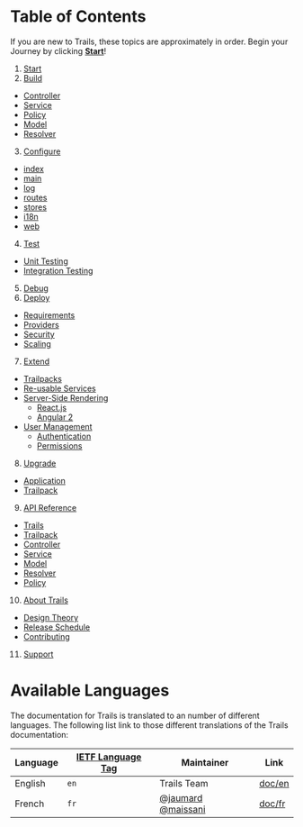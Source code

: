 # Table of Contents

If you are new to Trails, these topics are approximately in order. Begin your Journey by clicking [**Start**](/en/start.md)!

1. [Start](en/start.md)
2. [Build](en/build/)
  - [Controller](en/build/controller.md)
  - [Service](en/build/service.md)
  - [Policy](en/build/policy.md)
  - [Model](en/build/model.md)
  - [Resolver](en/build/resolver.md)
3. [Configure](en/config/)
  - [index](en/config/manifest.md)
  - [main](en/config/main.md)
  - [log](en/config/log.md)
  - [routes](en/config/routes.md)
  - [stores](en/config/stores.md)
  - [i18n](en/config/i18n.md)
  - [web](en/config/web.md)
4. [Test](en/test/)
  - [Unit Testing](en/test/unit.md)
  - [Integration Testing](en/test/integration.md)
5. [Debug](en/debug/)
6. [Deploy](en/deploy/)
  - [Requirements](en/deploy/requirements.md)
  - [Providers](en/deploy/providers.md)
  - [Security](en/deploy/security.md)
  - [Scaling](en/deploy/scaling.md)
7. [Extend](en/extend/)
  - [Trailpacks](en/extend/trailpack.md)
  - [Re-usable Services](en/extend/service.md)
  - [Server-Side Rendering](en/extend/views/)
    - [React.js](en/extend/views/react.md)
    - [Angular 2](en/extend/views/ng2.md)
  - [User Management](en/extend/users/)
    - [Authentication](en/extend/users/auth.md)
    - [Permissions](en/extend/users/permissions.md)
8. [Upgrade](en/upgrade/)
  - [Application](en/upgrade/app.md)
  - [Trailpack](en/upgrade/trailpack.md)
9. [API Reference](en/ref/)
  - [Trails](en/ref/trails.md)
  - [Trailpack](en/ref/trailpack.md)
  - [Controller](en/ref/controller.md)
  - [Service](en/ref/service.md)
  - [Model](en/ref/model.md)
  - [Resolver](en/ref/resolver.md)
  - [Policy](en/ref/policy.md)
10. [About Trails](en/about/)
  - [Design Theory](en/about/theory.md)
  - [Release Schedule](en/about/schedule.md)
  - [Contributing](en/about/contribute.md)
11. [Support](http://trailsjs.io/support)

# Available Languages
The documentation for Trails is translated to an number of different languages.
The following list link to those different translations of the Trails documentation:

| Language                     | <a href="https://en.wikipedia.org/wiki/IETF_language_tag" target="_blank">IETF Language Tag</a>  | Maintainer        | Link |
| ---------------------------- | ------- | ------------------ | ---------------------------------- |
| English                    | `en`    | Trails Team | [doc/en](en/) |
| French                     | `fr`    | [@jaumard](https://github.com/jaumard) [@maissani](https://github.com/maissani) | [doc/fr](fr/) |
